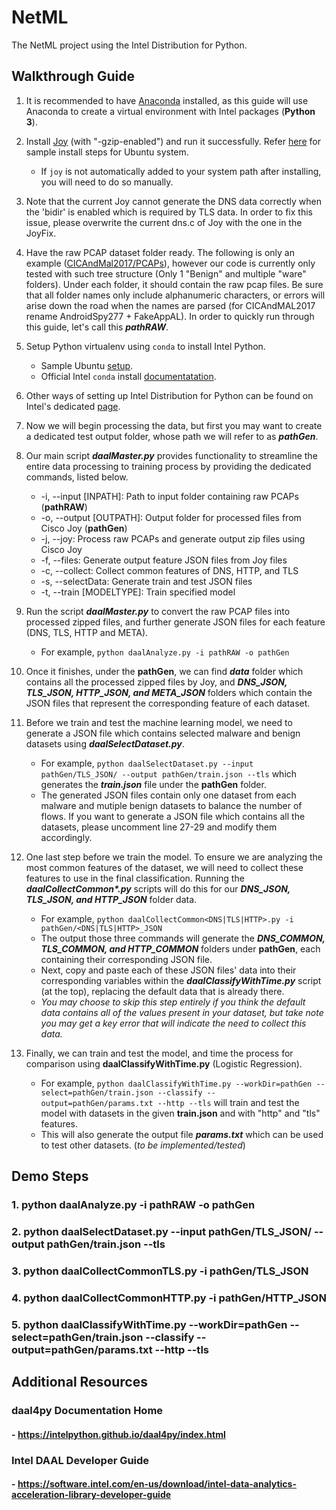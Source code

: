 # NetML
The NetML project using the Intel Distribution for Python.

## Walkthrough Guide
1. It is recommended to have [Anaconda](https://docs.anaconda.com/anaconda/install/linux/) installed, as this guide will use Anaconda to create a virtual environment with Intel packages (**Python 3**).
2. Install [Joy](https://github.com/cisco/joy) (with "-gzip-enabled") and run it successfully. Refer [here](sampleJoyInstall.md) for sample install steps for Ubuntu system.
    - If `joy` is not automatically added to your system path after installing, you will need to do so manually.
3. Note that the current Joy cannot generate the DNS data correctly when the 'bidir' is enabled which is required by TLS data. In order to fix this issue, please overwrite the current dns.c of Joy with the one in the JoyFix.
4. Have the raw PCAP dataset folder ready. The following is only an example ([CICAndMal2017/PCAPs](https://www.unb.ca/cic/datasets/andmal2017.html)), however our code is currently only tested with such tree structure (Only 1 "Benign" and multiple "ware" folders). Under each folder, it should contain the raw pcap files. Be sure that all folder names only include alphanumeric characters, or errors will arise down the road when the names are parsed (for CICAndMAL2017 rename AndroidSpy277 + FakeAppAL). In order to quickly run through this guide, let's call this ***pathRAW***.
5. Setup Python virtualenv using `conda` to install Intel Python. 
    - Sample Ubuntu [setup](sampleVirtualEnvSetup.md).
    - Official Intel `conda` install [documentatation](https://software.intel.com/en-us/articles/using-intel-distribution-for-python-with-anaconda).
6. Other ways of setting up Intel Distribution for Python can be found on Intel's dedicated [page](https://software.intel.com/en-us/distribution-for-python).
7. Now we will begin processing the data, but first you may want to create a dedicated test output folder, whose path we will refer to as ***pathGen***.
8. Our main script ***daalMaster.py*** provides functionality to streamline the entire data processing to training process by providing the dedicated commands, listed below.
    - -i, --input [INPATH]: Path to input folder containing raw PCAPs (**pathRAW**)
    - -o, --output [OUTPATH]: Output folder for processed files from Cisco Joy (**pathGen**)
    - -j, --joy: Process raw PCAPs and generate output zip files using Cisco Joy
    - -f, --files: Generate output feature JSON files from Joy files
    - -c, --collect: Collect common features of DNS, HTTP, and TLS
    - -s, --selectData: Generate train and test JSON files
    - -t, --train [MODELTYPE]: Train specified model


8. Run the script ***daalMaster.py*** to convert the raw PCAP files into processed zipped files, and further generate JSON files for each feature (DNS, TLS, HTTP and META).
    - For example, `python daalAnalyze.py -i pathRAW -o pathGen`
9. Once it finishes, under the **pathGen**, we can find ***data*** folder which contains all the processed zipped files by Joy, and ***DNS_JSON, TLS_JSON, HTTP_JSON, and META_JSON*** folders which contain the JSON files that represent the corresponding feature of each dataset.
10. Before we train and test the machine learning model, we need to generate a JSON file which contains selected malware and benign datasets using ***daalSelectDataset.py***. 
    - For example, `python daalSelectDataset.py --input pathGen/TLS_JSON/ --output pathGen/train.json --tls` which generates the ***train.json*** file under the **pathGen** folder.
    - The generated JSON files contain only one dataset from each malware and mutiple benign datasets to balance the number of flows. If you want to generate a JSON file which contains all the datasets, please uncomment line 27-29 and modify them accordingly.
11. One last step before we train the model. To ensure we are analyzing the most common features of the dataset, we will need to collect these features to use in the final classification. Running the ***daalCollectCommon\*.py*** scripts will do this for our ***DNS_JSON, TLS_JSON, and HTTP_JSON*** folder data.
    - For example, `python daalCollectCommon<DNS|TLS|HTTP>.py -i pathGen/<DNS|TLS|HTTP>_JSON`
    - The output those three commands will generate the ***DNS_COMMON, TLS_COMMON, and HTTP_COMMON*** folders under **pathGen**, each containing their corresponding JSON file.
    - Next, copy and paste each of these JSON files' data into their corresponding variables within the ***daalClassifyWithTime.py*** script (at the top), replacing the default data that is already there.
    - *You may choose to skip this step entirely if you think the default data contains all of the values present in your dataset, but take note you may get a key error that will indicate the need to collect this data.*
12. Finally, we can train and test the model, and time the process for comparison using **daalClassifyWithTime.py** (Logistic Regression).
    - For example, `python daalClassifyWithTime.py --workDir=pathGen --select=pathGen/train.json --classify --output=pathGen/params.txt --http --tls` will train and test the model with datasets in the given **train.json** and with "http" and "tls" features.
    - This will also generate the output file ***params.txt*** which can be used to test other datasets. (*to be implemented/tested*)
## Demo Steps
### 1. python daalAnalyze.py -i pathRAW -o pathGen
### 2. python daalSelectDataset.py --input pathGen/TLS_JSON/ --output pathGen/train.json --tls
### 3. python daalCollectCommonTLS.py -i pathGen/TLS_JSON
### 4. python daalCollectCommonHTTP.py -i pathGen/HTTP_JSON
### 5. python daalClassifyWithTime.py --workDir=pathGen --select=pathGen/train.json --classify --output=pathGen/params.txt --http --tls
## Additional Resources
### daal4py Documentation Home
#### - https://intelpython.github.io/daal4py/index.html
### Intel DAAL Developer Guide
#### - https://software.intel.com/en-us/download/intel-data-analytics-acceleration-library-developer-guide
